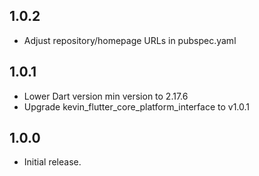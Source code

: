 ## 1.0.2

* Adjust repository/homepage URLs in pubspec.yaml

## 1.0.1

* Lower Dart version min version to 2.17.6
* Upgrade kevin_flutter_core_platform_interface to v1.0.1

## 1.0.0

* Initial release.